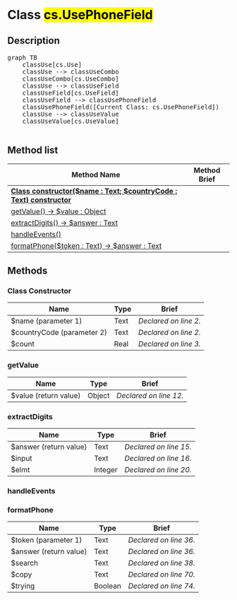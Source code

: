 <!DOCTYPE html>
<!---->
<html>
<header>
  <script src='https://cdn.jsdelivr.net/npm/mermaid/dist/mermaid.min.js'></script>
  <script src='https://cdn.jsdelivr.net/npm/marked/marked.min.js'></script>
  <link 
    href='https://cdn.jsdelivr.net/npm/bootstrap@5.0.0-beta2/dist/css/bootstrap.min.css'
    rel='stylesheet'
    integrity='sha384-BmbxuPwQa2lc/FVzBcNJ7UAyJxM6wuqIj61tLrc4wSX0szH/Ev+nYRRuWlolflfl'
    crossorigin='anonymous'
  >
  <script 
    src='https://cdn.jsdelivr.net/npm/bootstrap@5.0.0-beta2/dist/js/bootstrap.bundle.min.js'
    integrity='sha384-b5kHyXgcpbZJO/tY9Ul7kGkf1S0CWuKcCD38l8YkeH8z8QjE0GmW1gYU5S9FOnJ0'
    crossorigin='anonymous'
  ></script>
  <title>Class UsePhoneField</title>
  <meta charset='ASCII' />
  <meta name='generator' value='4D Documentation' />
</header>
<body>
<div id='content' class='container'>

<h1>Class <mark>cs.UsePhoneField</mark></h1>

<h2>Description</h2>

<pre class='mermaid'>
graph TB
    classUse[cs.Use]
    classUse --> classUseCombo
    classUseCombo[cs.UseCombo]
    classUse --> classUseField
    classUseField[cs.UseField]
    classUseField --> classUsePhoneField
    classUsePhoneField([Current Class: cs.UsePhoneField])
    classUse --> classUseValue
    classUseValue[cs.UseValue]

</pre>



<h2>Method list</h2>

<table class='table-hover'>
  <thead>
  <tr>
  <th>Method Name</th>
  <th>Method Brief</th>
  </tr></thead>
  <tbody>
  <tr>
    <td class='table-success'>
<a href='#class-constructor'><strong>Class constructor($name : Text; $countryCode : Text)<strong> <span class='badge bg-primary' data-bs-toggle='tooltip' title='Class Constructor' >constructor</span></a>
</td>
    <td class='table-success'>

</td>
  </tr>
  <tr>
    <td class='table-success'>
<a href='#getValue'>getValue() -> $value : Object</a>
</td>
    <td class='table-success'>

</td>
  </tr>
  <tr>
    <td class='table-success'>
<a href='#extractDigits'>extractDigits() -> $answer : Text</a>
</td>
    <td class='table-success'>

</td>
  </tr>
  <tr>
    <td class='table-success'>
<a href='#handleEvents'>handleEvents()</a>
</td>
    <td class='table-success'>

</td>
  </tr>
  <tr>
    <td class='table-success'>
<a href='#formatPhone'>formatPhone($token : Text) -> $answer : Text</a>
</td>
    <td class='table-success'>

</td>
  </tr>
</tbody>
</table>

<h2>Methods</h2>

<h3 id='class-constructor'><strong>Class Constructor</strong></h3>

<table class=''>
  <thead>
  <tr>
  <th>Name</th>
  <th>Type</th>
  <th>Brief</th>
  </tr></thead>
  <tbody>
  <tr>
    <td class='table-primary'>
$name (parameter 1)
</td>
    <td class='table-primary'>
Text
</td>
    <td class='table-primary'>
<em>Declared on line 2.</em>
</td>
  </tr>
  <tr>
    <td class='table-primary'>
$countryCode (parameter 2)
</td>
    <td class='table-primary'>
Text
</td>
    <td class='table-primary'>
<em>Declared on line 2.</em>
</td>
  </tr>
  <tr>
    <td class='table-info'>
$count
</td>
    <td class='table-info'>
Real
</td>
    <td class='table-info'>
<em>Declared on line 3.</em>
</td>
  </tr>
</tbody>
</table>



<h3 id='getValue'>getValue</h3>

<table class=''>
  <thead>
  <tr>
  <th>Name</th>
  <th>Type</th>
  <th>Brief</th>
  </tr></thead>
  <tbody>
  <tr>
    <td class='table-secondary'>
$value (return value)
</td>
    <td class='table-secondary'>
Object
</td>
    <td class='table-secondary'>
<em>Declared on line 12.</em>
</td>
  </tr>
</tbody>
</table>



<h3 id='extractDigits'>extractDigits</h3>

<table class=''>
  <thead>
  <tr>
  <th>Name</th>
  <th>Type</th>
  <th>Brief</th>
  </tr></thead>
  <tbody>
  <tr>
    <td class='table-secondary'>
$answer (return value)
</td>
    <td class='table-secondary'>
Text
</td>
    <td class='table-secondary'>
<em>Declared on line 15.</em>
</td>
  </tr>
  <tr>
    <td class='table-info'>
$input
</td>
    <td class='table-info'>
Text
</td>
    <td class='table-info'>
<em>Declared on line 16.</em>
</td>
  </tr>
  <tr>
    <td class='table-info'>
$elmt
</td>
    <td class='table-info'>
Integer
</td>
    <td class='table-info'>
<em>Declared on line 20.</em>
</td>
  </tr>
</tbody>
</table>



<h3 id='handleEvents'>handleEvents</h3>



<h3 id='formatPhone'>formatPhone</h3>

<table class=''>
  <thead>
  <tr>
  <th>Name</th>
  <th>Type</th>
  <th>Brief</th>
  </tr></thead>
  <tbody>
  <tr>
    <td class='table-primary'>
$token (parameter 1)
</td>
    <td class='table-primary'>
Text
</td>
    <td class='table-primary'>
<em>Declared on line 36.</em>
</td>
  </tr>
  <tr>
    <td class='table-secondary'>
$answer (return value)
</td>
    <td class='table-secondary'>
Text
</td>
    <td class='table-secondary'>
<em>Declared on line 36.</em>
</td>
  </tr>
  <tr>
    <td class='table-info'>
$search
</td>
    <td class='table-info'>
Text
</td>
    <td class='table-info'>
<em>Declared on line 38.</em>
</td>
  </tr>
  <tr>
    <td class='table-info'>
$copy
</td>
    <td class='table-info'>
Text
</td>
    <td class='table-info'>
<em>Declared on line 70.</em>
</td>
  </tr>
  <tr>
    <td class='table-info'>
$trying
</td>
    <td class='table-info'>
Boolean
</td>
    <td class='table-info'>
<em>Declared on line 74.</em>
</td>
  </tr>
</tbody>
</table>




</div>
  <script>
    document.getElementById('content').innerHTML =
    marked(document.getElementById('content').innerHTML);
    mermaid.initialize({startOnLoad:true});
    var nodes = document.querySelectorAll('#content table');
    var i;
    for (i=0; i< nodes.length; i++){
      nodes[i].className=nodes[i].className+' table'; 
    }
  </script>
</body>
</html>